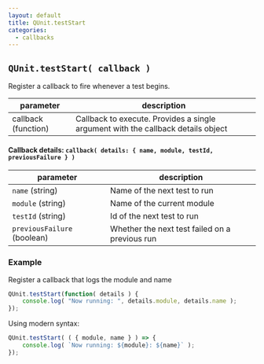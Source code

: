 ```yaml
---
layout: default
title: QUnit.testStart
categories:
  - callbacks
---
```


## `QUnit.testStart( callback )`

Register a callback to fire whenever a test begins.

| parameter | description |
|-----------|-------------|
| callback (function) | Callback to execute. Provides a single argument with the callback details object |

#### Callback details: `callback( details: { name, module, testId, previousFailure } )`

| parameter | description |
|-----------|-------------|
| `name` (string) | Name of the next test to run |
| `module` (string) | Name of the current module |
| `testId` (string) | Id of the next test to run |
| `previousFailure` (boolean) | Whether the next test failed on a previous run |

### Example

Register a callback that logs the module and name

```js
QUnit.testStart(function( details ) {
	console.log( "Now running: ", details.module, details.name );
});
```

Using modern syntax:

```js
QUnit.testStart( ( { module, name } ) => {
	console.log( `Now running: ${module}: ${name}` );
});
```
